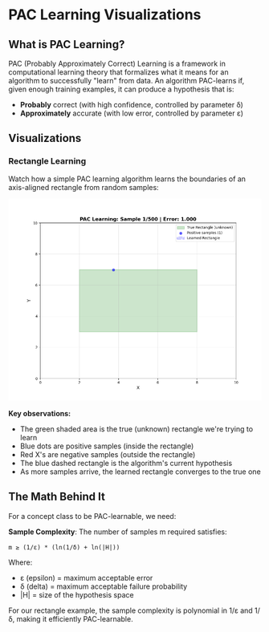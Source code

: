 # PAC Learning Visualizations

## What is PAC Learning?

PAC (Probably Approximately Correct) Learning is a framework in computational learning theory that formalizes what it means for an algorithm to successfully "learn" from data. An algorithm PAC-learns if, given enough training examples, it can produce a hypothesis that is:

- **Probably** correct (with high confidence, controlled by parameter δ)
- **Approximately** accurate (with low error, controlled by parameter ε)

## Visualizations

### Rectangle Learning

Watch how a simple PAC learning algorithm learns the boundaries of an axis-aligned rectangle from random samples:

![Rectangle Learning Animation](rectangle_learning.gif)

**Key observations:**
- The green shaded area is the true (unknown) rectangle we're trying to learn
- Blue dots are positive samples (inside the rectangle)
- Red X's are negative samples (outside the rectangle)
- The blue dashed rectangle is the algorithm's current hypothesis
- As more samples arrive, the learned rectangle converges to the true one

## The Math Behind It

For a concept class to be PAC-learnable, we need:

**Sample Complexity**: The number of samples m required satisfies:

```
m ≥ (1/ε) * (ln(1/δ) + ln(|H|))
```

Where:
- ε (epsilon) = maximum acceptable error
- δ (delta) = maximum acceptable failure probability
- |H| = size of the hypothesis space

For our rectangle example, the sample complexity is polynomial in 1/ε and 1/δ, making it efficiently PAC-learnable.
